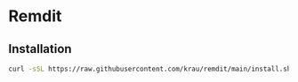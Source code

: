 # Remdit
## Installation

```bash
curl -sSL https://raw.githubusercontent.com/krau/remdit/main/install.sh | sudo bash
```